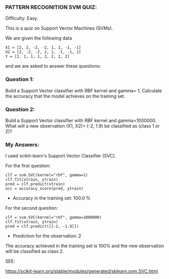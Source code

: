 ### PATTERN RECOGNITION SVM QUIZ:
Difficulty: Easy.

This is a quiz on Support Vector Machines (SVMs).

We are given the following data 

    X1 = [2, 2, -2, -2, 1, 1, -1, -1]
    X2 = [2, -2, -2, 2, 1, -1, -1, 1]
    Y = [1, 1, 1, 1, 2, 2, 2, 2]

and we are asked to answer these questions:

### Question 1:
Build a Support Vector classifier with RBF kernel and gamma= 1. Calculate the accuracy that the model achieves on the training set.

### Question 2: 
Build a Support Vector classifier with RBF kernel and gamma=1000000. What will a new observation (X1, X2)= (-2, 1.9) be classified as (class 1 or 2)? 

### My Answers: 

I used scikit-learn's Support Vector Classifier (SVC).

For the first question:

    clf = svm.SVC(kernel="rbf", gamma=1)
    clf.fit(xtrain, ytrain)
    pred = clf.predict(xtrain)
    acc = accuracy_score(pred, ytrain)

* Accuracy in the training set: 100.0 %

For the second question:

    clf = svm.SVC(kernel="rbf", gamma=1000000)
    clf.fit(xtrain, ytrain)
    pred = clf.predict([[-2, -1.9]])

* Prediction for the observation: 2

The accuracy achieved in the training set is 100% and the new observation will be classified as class 2.

SEE:

 https://scikit-learn.org/stable/modules/generated/sklearn.svm.SVC.html